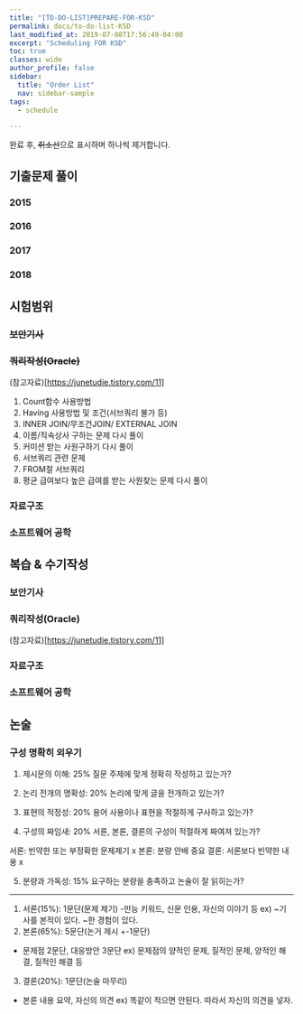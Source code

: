 ```yaml
---
title: "[TO-DO-LIST]PREPARE-FOR-KSD"
permalink: docs/to-do-list-KSD
last_modified_at: 2019-07-08T17:56:49-04:00
excerpt: "Scheduling FOR KSD"
toc: true
classes: wide
author_profile: false
sidebar:
  title: "Order List"
  nav: sidebar-sample
tags:
  - schedule  

---
```


완료 후, ~~취소선~~으로 표시하며 하나씩 제거합니다.



## 기출문제 풀이

### 2015

### 2016

### 2017

### 2018

## 시험범위

### ~~보안기사~~

### ~~쿼리작성(Oracle)~~

(참고자료)[https://junetudie.tistory.com/11]

1. Count함수 사용방법
2. Having 사용방법 및 조건(서브쿼리 불가 등)
3. INNER JOIN/무조건JOIN/ EXTERNAL JOIN
4. 이름/직속상사 구하는 문제 다시 풀이
5. 커미션 받는 사원구하기 다시 풀이
6. 서브쿼리 관련 문제
7. FROM절 서브쿼리
8. 평균 급여보다 높은 급여를 받는 사원찾는 문제 다시 풀이


### 자료구조

### 소프트웨어 공학

## 복습 & 수기작성

### 보안기사

### 쿼리작성(Oracle)

(참고자료)[https://junetudie.tistory.com/11]

### 자료구조

### 소프트웨어 공학

## 논술

### 구성 명확히 외우기

1. 제시문의 이해: 25%
질문 주제에 맞게 정확히 작성하고 있는가?

2. 논리 전개의 명확성: 20%
논리에 맞게 글을 전개하고 있는가?

3. 표현의 적정성: 20%
용어 사용이나 표현을 적절하게 구사하고 있는가?

4. 구성의 짜임새: 20%
서론, 본론, 결론의 구성이 적절하게 짜여져 있는가?

서론: 빈약한 또는 부정확한 문제제기 x
본론: 분량 안배 중요
결론: 서론보다 빈약한 내용 x

5. 분량과 가독성: 15%
요구하는 분량을 충족하고 논술이 잘 읽히는가?

---------------------------------------------

1) 서론(15%): 1문단(문제 제기)
-만능 키워드, 신문 인용, 자신의 이야기 등
ex) ~기사를 본적이 있다. ~한 경험이 있다.
2) 본론(65%): 5문단(논거 제시 +-1문단)
- 문제점 2문단, 대응방안 3문단
ex) 문제점의 양적인 문제, 질적인 문제, 양적인 해결, 질적인 해결 등
3) 결론(20%): 1문단(논술 마무리)
- 본론 내용 요약, 자신의 의견
ex) 똑같이 적으면 안된다. 따라서 자신의 의견을 넣자.
